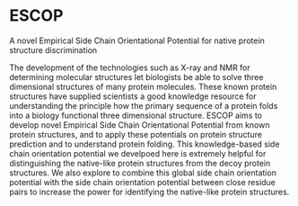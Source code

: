 ESCOP
=====

A novel Empirical Side Chain Orientational Potential for native protein structure discrimination


The development of the technologies such as X-ray and NMR for determining molecular structures let biologists be able to solve three dimensional structures of many protein molecules. These known protein structures have supplied scientists a good knowledge resource for understanding the principle how the primary sequence of a protein folds into a biology functional three dimensional structure. ESCOP aims to develop novel Empirical Side Chain Orientational Potential from known protein structures, and to apply these potentials on protein structure prediction and to understand protein folding. 
This knowledge-based side chain orientation potential we develpoed here is extremely helpful for distinguishing the native-like protein structures from the decoy protein structures. We also explore to combine this global side chain orientation potential with the side chain orientation potential between close residue pairs to increase the power for identifying the native-like protein structures.

